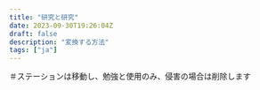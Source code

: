 ```yaml
---
title: "研究と研究"
date: 2023-09-30T19:26:04Z
draft: false
description: "変換する方法"
tags: ["ja"]
---
```

＃ステーションは移動し、勉強と使用のみ、侵害の場合は削除します